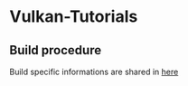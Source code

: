# Vulkan-Tutorials

## Build procedure
Build specific informations are shared in [here](BUILD.md)


